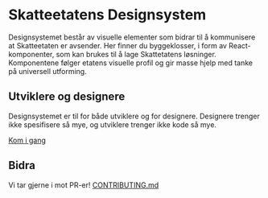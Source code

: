 # Skatteetatens Designsystem

Designsystemet består av visuelle elementer som bidrar til å kommunisere at Skatteetaten er avsender. Her finner du byggeklosser, i form av React-komponenter, som kan brukes til å lage Skattetatens løsninger. Komponentene følger etatens visuelle profil og gir masse hjelp med tanke på universell utforming.

## Utviklere og designere

Designsystemet er til for både utviklere og for designere. Designere trenger ikke spesifisere så mye, og utviklere trenger ikke kode så mye.

[Kom i gang](https://www.skatteetaten.no/stilogtone/designsystemet/kom-i-gang/for-utviklere/)

## Bidra

Vi tar gjerne i mot PR-er! [CONTRIBUTING.md](https://github.com/Skatteetaten/designsystemet/blob/master/CONTRIBUTING.md)
